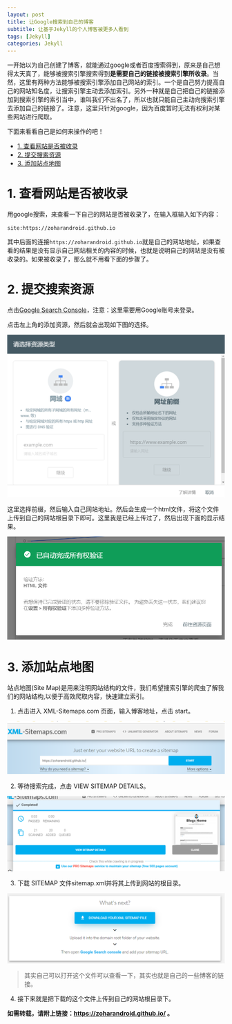 ```yaml
---
layout: post
title: 让Google搜索到自己的博客
subtitle: 让基于Jekyll的个人博客被更多人看到
tags: [Jekyll]
categories: Jekyll
---
```


一开始以为自己创建了博客，就能通过google或者百度搜索得到，原来是自己想得太天真了，能够被搜索引擎搜索得到**是需要自己的链接被搜索引擎所收录**。当然，这里有两种方法能够被搜索引擎添加自己网站的索引。一个是自己努力提高自己的网站知名度，让搜索引擎主动去添加索引。另外一种就是自己把自己的链接添加到搜索引擎的索引当中，谁叫我们不出名了，所以也就只能自己主动向搜索引擎去添加自己的链接了。注意，这里只针对google，因为百度暂时无法有权利对某些网站进行爬取。

下面来看看自己是如何来操作的吧！

<!-- TOC -->

- [1. 查看网站是否被收录](#1-%e6%9f%a5%e7%9c%8b%e7%bd%91%e7%ab%99%e6%98%af%e5%90%a6%e8%a2%ab%e6%94%b6%e5%bd%95)
- [2. 提交搜索资源](#2-%e6%8f%90%e4%ba%a4%e6%90%9c%e7%b4%a2%e8%b5%84%e6%ba%90)
- [3. 添加站点地图](#3-%e6%b7%bb%e5%8a%a0%e7%ab%99%e7%82%b9%e5%9c%b0%e5%9b%be)

<!-- /TOC -->


# 1. 查看网站是否被收录

用google搜索，来查看一下自己的网站是否被收录了，在输入框输入如下内容：

```
site:https://zoharandroid.github.io
```
其中后面的连接`https://zoharandroid.github.io`就是自己的网站地址，如果查看的结果是没有显示自己网站相关的内容的时候，也就是说明自己的网站是没有被收录的。如果被收录了，那么就不用看下面的步骤了。

# 2. 提交搜索资源

点击[Google Search Console](https://search.google.com/search-console?hl=zh)，注意：这里需要用Google账号来登录。

点击左上角的添加资源，然后就会出现如下图的选择。

![](https://github.com/ZoharAndroid/MarkdownImages/blob/master/2019-08/%E7%BD%91%E7%AB%99%E8%B5%84%E6%BA%90%E9%80%89%E6%8B%A9.png?raw=true)

这里选择前缀，然后输入自己网站地址。然后会生成一个html文件，将这个文件上传到自己的网站根目录下即可。这里我是已经上传过了，然后出现下面的显示结果。

![](https://github.com/ZoharAndroid/MarkdownImages/blob/master/2019-08/%E5%AE%8C%E6%88%90%E4%B8%8A%E4%BC%A0.png?raw=true)

# 3. 添加站点地图

站点地图(Site Map)是用来注明网站结构的文件，我们希望搜索引擎的爬虫了解我们的网站结构,以便于高效爬取内容，快速建立索引。

1. 点击进入 XML-Sitemaps.com 页面，输入博客地址，点击 start。

![](https://github.com/ZoharAndroid/MarkdownImages/blob/master/2019-08/%E7%BD%91%E7%AB%99%E5%9C%B0%E5%9B%BE.png?raw=true)

2. 等待搜索完成，点击 VIEW SITEMAP DETAILS。

![](https://github.com/ZoharAndroid/MarkdownImages/blob/master/2019-08/%E7%BD%91%E7%AB%99%E5%9C%B0%E5%9B%BE%E5%AE%8C%E6%88%90.png?raw=true)

3. 下载 SITEMAP 文件sitemap.xml并将其上传到网站的根目录。

![](https://github.com/ZoharAndroid/MarkdownImages/blob/master/2019-08/%E4%B8%8B%E8%BD%BD%E7%BD%91%E7%AB%99%E5%9C%B0%E5%9B%BE.png?raw=true)

> 其实自己可以打开这个文件可以查看一下，其实也就是自己的一些博客的链接。

4. 接下来就是把下载的这个文件上传到自己的网站根目录下。



**如需转载，请附上链接：https://zoharandroid.github.io/ 。**
